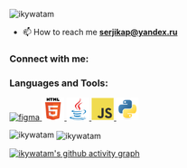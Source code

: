 <p align="left"> <img src="https://komarev.com/ghpvc/?username=ikywatam&label=Profile%20views&color=0e75b6&style=flat" alt="ikywatam" /> </p>

- 📫 How to reach me **serjikap@yandex.ru**

<h3 align="left">Connect with me:</h3>
<p align="left">
</p>

<h3 align="left">Languages and Tools:</h3>
<p align="left"> <a href="https://www.figma.com/" target="_blank" rel="noreferrer"> <img src="https://www.vectorlogo.zone/logos/figma/figma-icon.svg" alt="figma" width="40" height="40"/> </a> <a href="https://www.w3.org/html/" target="_blank" rel="noreferrer"> <img src="https://raw.githubusercontent.com/devicons/devicon/master/icons/html5/html5-original-wordmark.svg" alt="html5" width="40" height="40"/> </a> <a href="https://www.java.com" target="_blank" rel="noreferrer"> <img src="https://raw.githubusercontent.com/devicons/devicon/master/icons/java/java-original.svg" alt="java" width="40" height="40"/> </a> <a href="https://developer.mozilla.org/en-US/docs/Web/JavaScript" target="_blank" rel="noreferrer"> <img src="https://raw.githubusercontent.com/devicons/devicon/master/icons/javascript/javascript-original.svg" alt="javascript" width="40" height="40"/> </a> <a href="https://www.python.org" target="_blank" rel="noreferrer"> <img src="https://raw.githubusercontent.com/devicons/devicon/master/icons/python/python-original.svg" alt="python" width="40" height="40"/> </a> </p>

<p><img align="left" src="https://github-readme-stats.vercel.app/api/top-langs?username=ikywatam&show_icons=true&locale=en&layout=compact" alt="ikywatam" /></p>

<p>&nbsp;<img align="center" src="https://github-readme-stats.vercel.app/api?username=ikywatam&show_icons=true&locale=en" alt="ikywatam" /></p>




[![ikywatam's github activity graph](https://github-readme-activity-graph.cyclic.app/graph?username=ikywatam&theme=github-compact)](https://github.com/ashutosh00710/github-readme-activity-graph)
